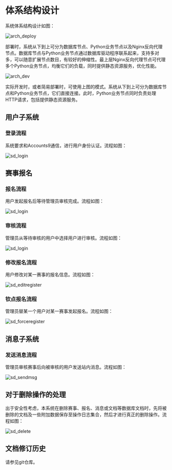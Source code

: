 # 体系结构设计

系统体系结构设计如图：

![arch_deploy](arch_deploy.png)

部署时，系统从下到上可分为数据库节点、Python业务节点以及Nginx反向代理节点。数据库节点与Python业务节点通过数据库驱动程序联系起来，支持多对多，可以随意扩展节点数目，有较好的伸缩性。最上层Nginx反向代理节点可代理多个Python业务节点，均衡它们的负载，同时提供静态资源服务，优化性能。

![arch_dev](arch_dev.png)

实际开发时，或者简易部署时，可使用上图的模式。系统从下到上可分为数据库节点和Python业务节点，它们直接连接。此时，Python业务节点同时负责处理HTTP请求，包括提供静态资源服务。

## 用户子系统

### 登录流程

系统要求和Accounts9通信，进行用户身份认证。流程如图：

![sd_login](sd_login.svg)

## 赛事报名

### 报名流程

用户发起报名后等待管理员审核完成。流程如图：

![sd_login](sd_registration_1.svg)

### 审核流程

管理员从等待审核的用户中选择用户进行审核。流程如图：

![sd_login](sd_registration_2.svg)

### 修改报名流程

用户修改对某一赛事的报名信息。流程如图：

![sd_editregister](sd_editregister.svg)

### 钦点报名流程

管理员替某一个用户对某一赛事发起报名。流程如图：

![sd_forceregister](sd_forceregister.svg)

## 消息子系统

### 发送消息流程

管理员审核赛事后向被审核的用户发送站内消息。流程如图：

![sd_sendmsg](sd_sendmsg.svg)

## 对于删除操作的处理

出于安全性考虑，本系统在删除赛事、报名、消息或文档等数据库文档时，先将被删除的文档及一些附加数据保存至操作日志集合，然后才进行真正的删除操作。流程如图：

![sd_delete](sd_delete.svg)

## 文档修订历史

请参见git仓库。